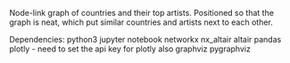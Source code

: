 Node-link graph of countries and their top artists. Positioned so that the graph is neat, which put similar countries and artists next to each other.

Dependencies:
python3
jupyter notebook
networkx
nx_altair
altair
pandas
plotly - need to set the api key for plotly also
graphviz
pygraphviz
